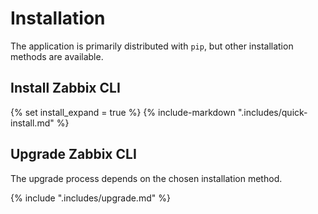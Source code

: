 # Installation

The application is primarily distributed with `pip`, but other installation methods are available.

## Install Zabbix CLI

{% set install_expand = true %}
{% include-markdown ".includes/quick-install.md" %}


## Upgrade Zabbix CLI

The upgrade process depends on the chosen installation method.

{% include ".includes/upgrade.md" %}
